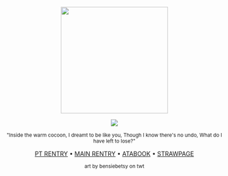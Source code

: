 <p align="center">
  <img src="https://i.imgur.com/BidDNLA.png" width="250px">
  </p>
<p align="center">
<img src="https://komarev.com/ghpvc/?username=dyingmall&label= debths verified &color=2c2b27&style=plastic"> </p>
<p align="center"> <sub>"Inside the warm cocoon, I dreamt to be like you, Though I know there's no undo, What do I have left to lose?"<sub> </p>
<p align="center"> <a href="https://rentry.co/rerolling">PT RENTRY</a> • <a href="https://rentry.co/dreamspheres">MAIN RENTRY</a> • <a href="https://dyingmall.atabook.org/">ATABOOK</a> • <a href="https://script.straw.page/">STRAWPAGE</a> </p>
<p align="center"><sub>art by bensiebetsy on twt</sub>
</p>
